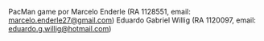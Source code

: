 PacMan game por 
Marcelo Enderle (RA 1128551, email: marcelo.enderle27@gmail.com)
Eduardo Gabriel Willig (RA 1120097, email: eduardo.g.willig@hotmail.com)